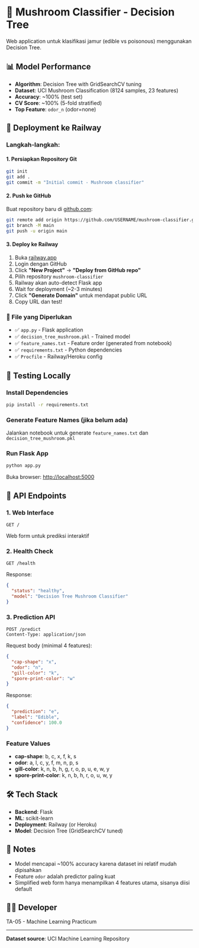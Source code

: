 # 🍄 Mushroom Classifier - Decision Tree

Web application untuk klasifikasi jamur (edible vs poisonous) menggunakan Decision Tree.

## 📊 Model Performance
- **Algorithm**: Decision Tree with GridSearchCV tuning
- **Dataset**: UCI Mushroom Classification (8124 samples, 23 features)
- **Accuracy**: ~100% (test set)
- **CV Score**: ~100% (5-fold stratified)
- **Top Feature**: `odor_n` (odor=none)

## 🚀 Deployment ke Railway

### Langkah-langkah:

#### 1. Persiapkan Repository Git
```bash
git init
git add .
git commit -m "Initial commit - Mushroom classifier"
```

#### 2. Push ke GitHub
Buat repository baru di [github.com](https://github.com):
```bash
git remote add origin https://github.com/USERNAME/mushroom-classifier.git
git branch -M main
git push -u origin main
```

#### 3. Deploy ke Railway
1. Buka [railway.app](https://railway.app)
2. Login dengan GitHub
3. Click **"New Project"** → **"Deploy from GitHub repo"**
4. Pilih repository `mushroom-classifier`
5. Railway akan auto-detect Flask app
6. Wait for deployment (~2-3 minutes)
7. Click **"Generate Domain"** untuk mendapat public URL
8. Copy URL dan test!

### 📁 File yang Diperlukan
- ✅ `app.py` - Flask application
- ✅ `decision_tree_mushroom.pkl` - Trained model
- ✅ `feature_names.txt` - Feature order (generated from notebook)
- ✅ `requirements.txt` - Python dependencies
- ✅ `Procfile` - Railway/Heroku config

## 🧪 Testing Locally

### Install Dependencies
```bash
pip install -r requirements.txt
```

### Generate Feature Names (jika belum ada)
Jalankan notebook untuk generate `feature_names.txt` dan `decision_tree_mushroom.pkl`

### Run Flask App
```bash
python app.py
```

Buka browser: [http://localhost:5000](http://localhost:5000)

## 🔌 API Endpoints

### 1. Web Interface
```
GET /
```
Web form untuk prediksi interaktif

### 2. Health Check
```
GET /health
```
Response:
```json
{
  "status": "healthy",
  "model": "Decision Tree Mushroom Classifier"
}
```

### 3. Prediction API
```
POST /predict
Content-Type: application/json
```

Request body (minimal 4 features):
```json
{
  "cap-shape": "x",
  "odor": "n",
  "gill-color": "k",
  "spore-print-color": "w"
}
```

Response:
```json
{
  "prediction": "e",
  "label": "Edible",
  "confidence": 100.0
}
```

### Feature Values
- **cap-shape**: b, c, x, f, k, s
- **odor**: a, l, c, y, f, m, n, p, s
- **gill-color**: k, n, b, h, g, r, o, p, u, e, w, y
- **spore-print-color**: k, n, b, h, r, o, u, w, y

## 🛠️ Tech Stack
- **Backend**: Flask
- **ML**: scikit-learn
- **Deployment**: Railway (or Heroku)
- **Model**: Decision Tree (GridSearchCV tuned)

## 📝 Notes
- Model mencapai ~100% accuracy karena dataset ini relatif mudah dipisahkan
- Feature `odor` adalah predictor paling kuat
- Simplified web form hanya menampilkan 4 features utama, sisanya diisi default

## 👨‍💻 Developer
TA-05 - Machine Learning Practicum

---
**Dataset source**: UCI Machine Learning Repository
